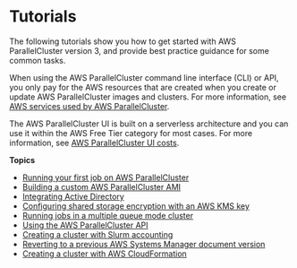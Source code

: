 # Tutorials<a name="tutorials-v3"></a>

The following tutorials show you how to get started with AWS ParallelCluster version 3, and provide best practice guidance for some common tasks\.

When using the AWS ParallelCluster command line interface \(CLI\) or API, you only pay for the AWS resources that are created when you create or update AWS ParallelCluster images and clusters\. For more information, see [AWS services used by AWS ParallelCluster](aws-services-v3.md)\.

The AWS ParallelCluster UI is built on a serverless architecture and you can use it within the AWS Free Tier category for most cases\. For more information, see [AWS ParallelCluster UI costs](install-pcui-v3.md#install-pcui-costs-v3)\.

**Topics**
+ [Running your first job on AWS ParallelCluster](tutorials-running-your-first-job-on-version-3.md)
+ [Building a custom AWS ParallelCluster AMI](building-custom-ami-v3.md)
+ [Integrating Active Directory](tutorials_05_multi-user-ad.md)
+ [Configuring shared storage encryption with an AWS KMS key](tutorials_04_encrypted_kms_fs-v3.md)
+ [Running jobs in a multiple queue mode cluster](multi-queue-tutorial-v3.md)
+ [Using the AWS ParallelCluster API](tutorials_06_API_use.md)
+ [Creating a cluster with Slurm accounting](tutorials_07_slurm-accounting-v3.md)
+ [Reverting to a previous AWS Systems Manager document version](tutorials_08_ssm-document-version-rev-v3.md)
+ [Creating a cluster with AWS CloudFormation](tutorials_09_cfn-custom-resource-v3.md)